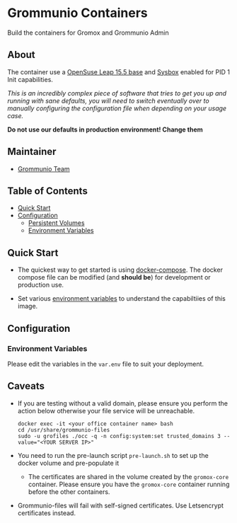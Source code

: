 # Grommunio Containers

Build the containers for Gromox and Grommunio Admin

## About

The container use a [OpenSuse Leap 15.5 base](https://hub.docker.com/r/opensuse/leap) and [Sysbox](https://github.com/nestybox/sysbox) enabled for PID 1 Init capabilities. 

*This is an incredibly complex piece of software that tries to get you up and running with sane defaults, you will need to switch eventually over to manually configuring the configuration file when depending on your usage case.* 

**Do not use our defaults in production environment! Change them** 

## Maintainer

- [Grommunio Team](https://github.com/grommunio)

## Table of Contents

- [Quick Start](#quick-start)
- [Configuration](#configuration)
    - [Persistent Volumes](#persistent-volumes)
    - [Environment Variables](#environment-variables)

## Quick Start

* The quickest way to get started is using [docker-compose](https://docs.docker.com/compose/). 
The docker compose file can be modified (and **should be**) for development or production use.

* Set various [environment variables](#environment-variables) to understand the capabiltiies of this image.

## Configuration

### Environment Variables

Please edit the variables in the `var.env` file to suit your deployment.

## Caveats
* If you are testing without a valid domain, please ensure you perform the action below otherwise your file service will be unreachable. 
  ```
  docker exec -it <your office container name> bash
  cd /usr/share/grommunio-files
  sudo -u grofiles ./occ -q -n config:system:set trusted_domains 3 --value="<YOUR SERVER IP>" 
  ```

* You need to run the pre-launch script `pre-launch.sh` to set up the docker volume and pre-populate it
  * The certificates are shared in the volume created by the `gromox-core` container. Please ensure you have the `gromox-core` container running before the other containers.

* Grommunio-files will fail with self-signed certificates. Use Letsencrypt certificates instead.
